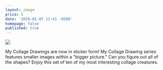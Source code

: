```yaml
---
layout: image
price: 5
date: '2019-01-07 11:41 -0500'
homepage: false
published: true
---
```

![]({{site.baseurl}}/media/clipart%20collagedrawing%20sample.png)

My Collage Drawings are now in sticker form! My Collage Drawing series features smaller images within a "bigger picture." Can you figure out all of the shapes? Enjoy this set of ten of my most interesting collage creatures.
